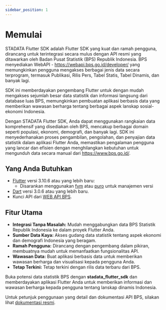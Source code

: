 ```yaml
---
sidebar_position: 1
---
```


# Memulai

STADATA Flutter SDK adalah Flutter SDK yang kuat dan ramah pengguna, dirancang untuk terintegrasi secara mulus dengan API resmi yang ditawarkan oleh Badan Pusat Statistik (BPS) Republik Indonesia. BPS menyediakan WebAPI - <https://webapi.bps.go.id/developer/> yang memungkinkan pengguna mengakses berbagai jenis data secara terprogram, termasuk Publikasi, Rilis Pers, Tabel Statis, Tabel Dinamis, dan banyak lagi.

SDK ini memberdayakan pengembang Flutter untuk dengan mudah mengakses sejumlah besar data statistik dan informasi langsung dari database luas BPS, memungkinkan pembuatan aplikasi berbasis data yang memberikan wawasan berharga tentang berbagai aspek lanskap sosial-ekonomi Indonesia.

Dengan STADATA Flutter SDK, Anda dapat menggunakan rangkaian data komprehensif yang disediakan oleh BPS, mencakup berbagai domain seperti populasi, ekonomi, demografi, dan banyak lagi. SDK ini menyederhanakan proses pengambilan, pengolahan, dan penyajian data statistik dalam aplikasi Flutter Anda, memastikan pengalaman pengguna yang lancar dan efisien dengan menghilangkan kebutuhan untuk mengunduh data secara manual dari <https://www.bps.go.id/>.

## Yang Anda Butuhkan

- [Flutter](https://flutter.dev) versi 3.10.6 atau yang lebih baru:
  - Disarankan menggunakan [fvm](https://fvm.app) atau [puro](https://puro.dev) untuk manajemen versi
- [Dart](https://dart.dev) versi 3.0.6 atau yang lebih baru.
- Kunci API dari [WEB API BPS](https://webapi.bps.go.id/documentation/).

## Fitur Utama

- **Integrasi Tanpa Masalah:** Mudah menggabungkan data BPS Statistik Republik Indonesia ke dalam proyek Flutter Anda.
- **Sumber Data Kaya:** Akses gudang data statistik tentang aspek ekonomi dan demografi Indonesia yang beragam.
- **Ramah Pengguna:** Dirancang dengan pengembang dalam pikiran, membuatnya mudah untuk memanfaatkan fungsionalitas API.
- **Wawasan Data:** Buat aplikasi berbasis data untuk memberikan wawasan berharga dan visualisasi kepada pengguna Anda.
- **Tetap Terkini:** Tetap terkini dengan rilis data terbaru dari BPS.

Buka potensi data statistik BPS dengan **stadata_flutter_sdk** dan memberdayakan aplikasi Flutter Anda untuk memberikan informasi dan wawasan berharga kepada pengguna tentang lanskap dinamis Indonesia.

Untuk petunjuk penggunaan yang detail dan dokumentasi API BPS, silakan lihat [dokumentasi resmi](https://webapi.bps.go.id/documentation/).
